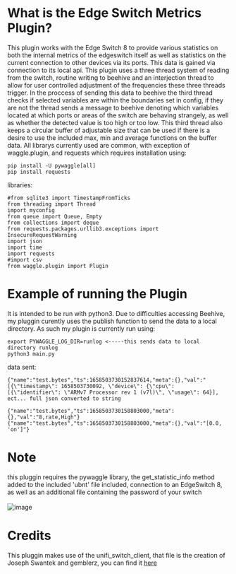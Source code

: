 # What is the Edge Switch Metrics Plugin?
This plugin works with the Edge Switch 8 to provide various statistics on both  the internal metrics of the edgeswitch itself as well as statistics on the current connection to other devices via its ports. This data is gained via connection to its local api. This plugin uses a three thread system of reading from the switch, routine writing to beehive and an interjection thread to allow for user controlled adjustment of the frequencies these three threads trigger. In the proccess of sending this data to beehive the third thread checks if selected variables are within the boundaries set in config, if they are not the thread sends a message to beehive denoting which variables located at which ports or areas of the switch are behaving strangely, as well as whether the detected value is too high or too low. This third thread also keeps a circular buffer of adjustable size that can be used if there is a desire to use the included max, min and average functions on the buffer data.
All librarys currently used are common, with exception of waggle.plugin, and requests which requires installation using:
```
pip install -U pywaggle[all]
pip install requests
```
libraries:
```
#from sqlite3 import TimestampFromTicks
from threading import Thread
import myconfig
from queue import Queue, Empty
from collections import deque
from requests.packages.urllib3.exceptions import InsecureRequestWarning
import json
import time
import requests
#import csv
from waggle.plugin import Plugin
```
# Example of running the Plugin
It is intended to be run with python3. Due to difficulties accessing Beehive, my pluggin curently uses the publish function to send the data to a local directory. As such my plugin is currently run using:
```
export PYWAGGLE_LOG_DIR=runlog <-----this sends data to local directory runlog
python3 main.py
```
data sent:
```
{"name":"test.bytes","ts":1658503730152837614,"meta":{},"val":"[{\"timestamp\": 1658503730092, \"device\": {\"cpu\": [{\"identifier\": \"ARMv7 Processor rev 1 (v7l)\", \"usage\": 64}],
ect... full json converted to string

{"name":"test.bytes","ts":1658503730158803000,"meta":{},"val":"8,rate,High"}
{"name":"test.bytes","ts":1658503730158803000,"meta":{},"val":"[0.0, 'on']"}

```
# Note
this pluggin requires the pywaggle library, the get_statistic_info method added to the included 'ubnt' file included, connection to an EdgeSwitch 8, as well as an additional file containing the password of your switch 
  <br>  
![image](https://user-images.githubusercontent.com/106760508/180482614-45add548-1df6-497a-aeb6-5ad1adbb94a8.png)
# Credits
This pluggin makes use of the unifi_switch_client, that file is the creation of Joseph Swantek and gemblerz, you can find it [here](https://github.com/waggle-sensor/unifi_switch_client)
